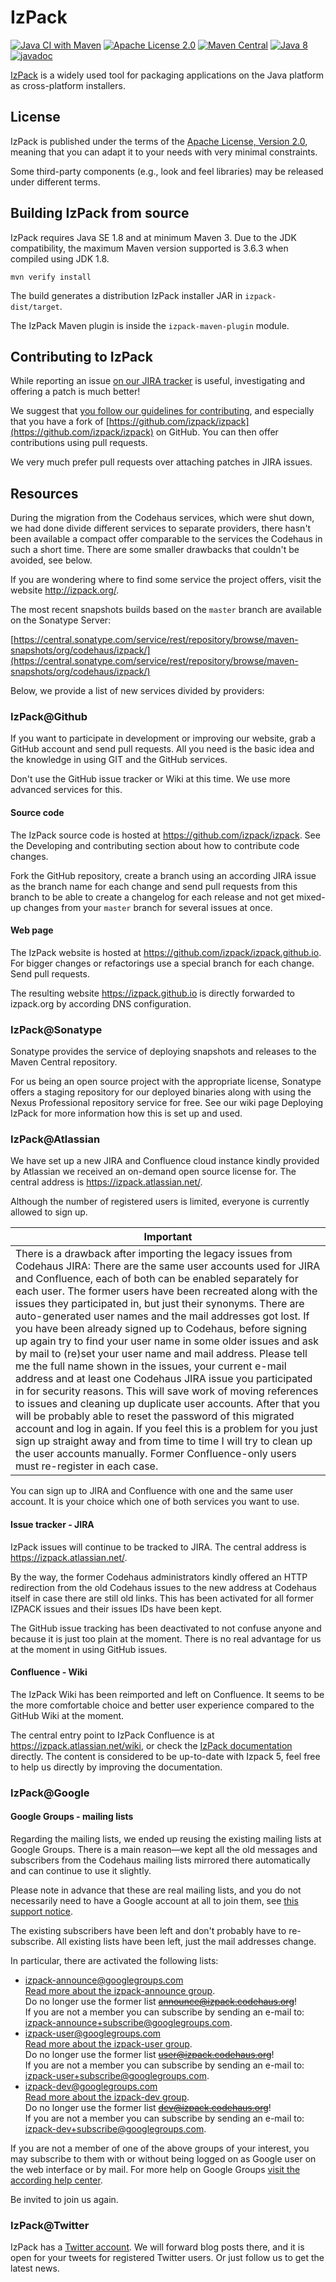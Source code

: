 # IzPack
[![Java CI with Maven](https://github.com/izpack/izpack/actions/workflows/maven.yml/badge.svg)](https://github.com/izpack/izpack/actions/workflows/maven.yml)
[![Apache License 2.0](https://img.shields.io/badge/license-Apache%20License%202.0-blue)](http://www.apache.org/licenses/LICENSE-2.0)
[![Maven Central](https://maven-badges.herokuapp.com/maven-central/org.codehaus.izpack/izpack-core/badge.svg)](https://search.maven.org/search?q=g:org.codehaus.izpack)
[![Java 8](https://img.shields.io/badge/java-8-blue.svg)](https://adoptium.net/)
[![javadoc](https://javadoc.io/badge2/org.codehaus.izpack/izpack-api/javadoc.svg)](https://javadoc.io/doc/org.codehaus.izpack/izpack-api)

[IzPack](http://izpack.org/) is a widely used tool for packaging applications on the Java platform as cross-platform installers.

## License

IzPack is published under the terms of the [Apache License, Version 2.0](http://www.apache.org/licenses/LICENSE-2.0), meaning that you can adapt it to your needs with very minimal constraints.

Some third-party components (e.g., look and feel libraries) may be released
under different terms.

## Building IzPack from source

IzPack requires Java SE 1.8 and at minimum Maven 3. Due to the JDK compatibility,
the maximum Maven version supported is 3.6.3 when compiled using JDK 1.8.

    mvn verify install

The build generates a distribution IzPack installer JAR in `izpack-dist/target`.

The IzPack Maven plugin is inside the `izpack-maven-plugin` module.

## Contributing to IzPack

While reporting an issue [on our JIRA tracker](https://izpack.atlassian.net/) is useful, investigating and offering a patch is much better!

We suggest that [you follow our guidelines for contributing](http://izpack.org/developers/), and especially that you have a fork of [https://github.com/izpack/izpack](https://github.com/izpack/izpack) on GitHub. You can then offer contributions using pull requests.

We very much prefer pull requests over attaching patches in JIRA issues.

## Resources

During the migration from the Codehaus services, which were shut down, we had done divide different services to separate providers, there hasn't been available a compact offer comparable to the services the Codehaus in such a short time. There are some smaller drawbacks that couldn't be avoided, see below.

If you are wondering where to find some service the project offers, visit the website http://izpack.org/.

The most recent snapshots builds based on the `master` branch are available on the Sonatype Server:

[https://central.sonatype.com/service/rest/repository/browse/maven-snapshots/org/codehaus/izpack/](https://central.sonatype.com/service/rest/repository/browse/maven-snapshots/org/codehaus/izpack/)

Below, we provide a list of new services divided by providers:

### IzPack@Github

If you want to participate in development or improving our website, grab a GitHub account and send pull requests. All you need is the basic idea and the knowledge in using GIT and the GitHub services.

Don't use the GitHub issue tracker or Wiki at this time. We use more advanced services for this.

#### Source code

The IzPack source code is hosted at https://github.com/izpack/izpack.
See the Developing and contributing section about how to contribute code changes.

Fork the GitHub repository, create a branch using an according JIRA issue as the branch name for each change and send pull requests from this branch to be able to create a changelog for each release and not get mixed-up changes from your `master` branch for several issues at once.

#### Web page

The IzPack website is hosted at https://github.com/izpack/izpack.github.io. 
For bigger changes or refactorings use a special branch for each change. 
Send pull requests. 

The resulting website https://izpack.github.io is directly forwarded to izpack.org by according DNS configuration.

### IzPack@Sonatype

Sonatype provides the service of deploying snapshots and releases to the Maven Central repository.

For us being an open source project with the appropriate license, Sonatype offers a staging repository for our deployed binaries along with using the Nexus Professional repository service for free. 
See our wiki page Deploying IzPack for more information how this is set up and used.

### IzPack@Atlassian

We have set up a new JIRA and Confluence cloud instance kindly provided by Atlassian we received an on-demand open source license for. The central address is https://izpack.atlassian.net/.

Although the number of registered users is limited, everyone is currently allowed to sign up.

| Important                                                                                                                                                                                                                                                                                                                                                                                                                                                                                                                                                                                                                                                                                                                                                                                                                                                                                                                                                                                                                                                                                                                              |
|----------------------------------------------------------------------------------------------------------------------------------------------------------------------------------------------------------------------------------------------------------------------------------------------------------------------------------------------------------------------------------------------------------------------------------------------------------------------------------------------------------------------------------------------------------------------------------------------------------------------------------------------------------------------------------------------------------------------------------------------------------------------------------------------------------------------------------------------------------------------------------------------------------------------------------------------------------------------------------------------------------------------------------------------------------------------------------------------------------------------------------------|
| There is a drawback after importing the legacy issues from Codehaus JIRA: There are the same user accounts used for JIRA and Confluence, each of both can be enabled separately for each user. The former users have been recreated along with the issues they participated in, but just their synonyms. There are auto-generated user names and the mail addresses got lost. If you have been already signed up to Codehaus, before signing up again try to find your user name in some older issues and ask by mail to (re)set your user name and mail address. Please tell me the full name shown in the issues, your current e-mail address and at least one Codehaus JIRA issue you participated in for security reasons. This will save work of moving references to issues and cleaning up duplicate user accounts. After that you will be probably able to reset the password of this migrated account and log in again. If you feel this is a problem for you just sign up straight away and from time to time I will try to clean up the user accounts manually. Former Confluence-only users must re-register in each case. |

You can sign up to JIRA and Confluence with one and the same user account. It is your choice which one of both services you want to use.

#### Issue tracker - JIRA

IzPack issues will continue to be tracked to JIRA. The central address is https://izpack.atlassian.net/.

By the way, the former Codehaus administrators kindly offered an HTTP redirection from the old Codehaus issues to the new address at Codehaus itself in case there are still old links. This has been activated for all former IZPACK issues and their issues IDs have been kept.

The GitHub issue tracking has been deactivated to not confuse anyone and because it is just too plain at the moment. There is no real advantage for us at the moment in using GitHub issues.

#### Confluence - Wiki

The IzPack Wiki has been reimported and left on Confluence. It seems to be the more comfortable choice and better user experience compared to the GitHub Wiki at the moment.

The central entry point to IzPack Confluence is at https://izpack.atlassian.net/wiki, or check the [IzPack documentation](https://izpack.atlassian.net/wiki/display/IZPACK/) directly. The content is considered to be up-to-date with Izpack 5, feel free to help us directly by improving the documentation.

### IzPack@Google

#### Google Groups - mailing lists

Regarding the mailing lists, we ended up reusing the existing mailing lists at Google Groups. There is a main reason—we kept all the old messages and subscribers from the Codehaus mailing lists mirrored there automatically and can continue to use it slightly.

Please note in advance that these are real mailing lists, and you do not necessarily need to have a Google account at all to join them, see [this support notice](https://support.google.com/groups/answer/46438).

The existing subscribers have been left and don't probably have to re-subscribe. All existing lists have been left, just the mail addresses change.

In particular, there are activated the following lists:
- [izpack-announce@googlegroups.com](mailto:izpack-announce@googlegroups.com)<br>
[Read more about the izpack-announce group](https://groups.google.com/forum/#!aboutgroup/izpack-announce).<br>
Do no longer use the former list ~~announce@izpack.codehaus.org~~!<br>
If you are not a member you can subscribe by sending an e-mail to:
[izpack-announce+subscribe@googlegroups.com](mailto:izpack-announce+subscribe@googlegroups.com).
- [izpack-user@googlegroups.com](mailto:izpack-user@googlegroups.com)<br>
[Read more about the izpack-user group](https://groups.google.com/forum/#!aboutgroup/izpack-user).<br>
Do no longer use the former list ~~user@izpack.codehaus.org~~!<br>
If you are not a member you can subscribe by sending an e-mail to:
[izpack-user+subscribe@googlegroups.com](mailto:izpack-user+subscribe@googlegroups.com).
- [izpack-dev@googlegroups.com](mailto:izpack-dev@googlegroups.com)<br>
[Read more about the izpack-dev group](https://groups.google.com/forum/#!aboutgroup/izpack-dev).<br>
Do no longer use the former list ~~dev@izpack.codehaus.org~~!<br>
If you are not a member you can subscribe by sending an e-mail to:
[izpack-dev+subscribe@googlegroups.com](mailto:izpack-dev+subscribe@googlegroups.com).

If you are not a member of one of the above groups of your interest, you may subscribe to them with or without being logged on as Google user on the web interface or by mail. For more help on Google Groups [visit the according help center](https://support.google.com/groups).

Be invited to join us again.

### IzPack@Twitter

IzPack has a [Twitter account](https://twitter.com/izpack). We will forward blog posts there, and it is open for your tweets for registered Twitter users. Or just follow us to get the latest news.

